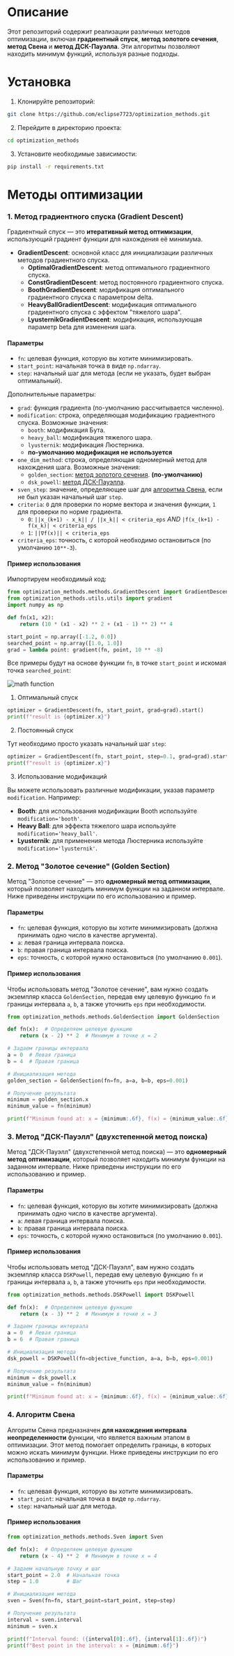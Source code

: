 # Описание

Этот репозиторий содержит реализации различных методов оптимизации,
включая **градиентный спуск**, **метод золотого сечения**, **метод Свена** и **метод ДСК-Пауэлла**.
Эти алгоритмы позволяют находить минимум функций, используя разные подходы.

# Установка

1. Клонируйте репозиторий:

```bash
git clone https://github.com/eclipse7723/optimization_methods.git
```

2. Перейдите в директорию проекта:

```bash
cd optimization_methods
```

3. Установите необходимые зависимости:

```bash
pip install -r requirements.txt
```

# Методы оптимизации

### 1. Метод градиентного спуска (Gradient Descent)

Градиентный спуск — это **итеративный метод оптимизации**,
использующий градиент функции для нахождения её минимума.

* **GradientDescent**: основной класс для инициализации различных методов градиентного спуска.
  * **OptimalGradientDescent**: метод оптимального градиентного спуска.
  * **ConstGradientDescent**: метод постоянного градиентного спуска.
  * **BoothGradientDescent**: модификация оптимального градиентного спуска с параметром delta.
  * **HeavyBallGradientDescent**: модификация оптимального градиентного спуска с эффектом "тяжелого шара".
  * **LyusternikGradientDescent**: модификация, использующая параметр beta для изменения шага.
 
#### Параметры

* `fn`: целевая функция, которую вы хотите минимизировать.
* `start_point`: начальная точка в виде `np.ndarray`.
* `step`: начальный шаг для метода (если не указать, будет выбран оптимальный).

Дополнительные параметры:

* `grad`: функция градиента (по-умолчанию рассчитывается численно).
* `modification`: строка, определяющая модификацию градиентного спуска. Возможные значения:
  * `booth`: модификация Бута.
  * `heavy_ball`: модификация тяжелого шара.
  * `lyusternik`: модификация Люстерника.
  * **по-умолчанию модификация не используется**
* `one_dim_method`: строка, определяющая одномерный метод для нахождения шага. Возможные значения:
  * `golden_section`: [метод золотого сечения](#2-метод-золотое-сечение-golden-section). **(по-умолчанию)**
  * `dsk_powell`: [метод ДСК-Пауэлла](#3-метод-дск-пауэлл-двухстепенной-метод-поиска).
* `sven_step`: значение, определяющее шаг для [алгоритма Свена](#4-алгоритм-свена),
  если не был указан начальный шаг `step`.
* `criteria`: `0` для проверки по норме вектора и значения функции, `1` для проверки по норме градиента.
    * `0`: `||x_(k+1) - x_k|| / ||x_k|| < criteria_eps` _AND_ `|f(x_(k+1) - f(x_k)| < criteria_eps`
    * `1`: `||∇f(x)|| < criteria_eps`
* `criteria_eps`: точность, с которой необходимо остановиться (по умолчанию `10**-3`).

#### Пример использования

Импортируем необходимый код:

```python
from optimization_methods.methods.GradientDescent import GradientDescent
from optimization_methods.utils.utils import gradient
import numpy as np

def fn(x1, x2):
    return (10 * (x1 - x2) ** 2 + (x1 - 1) ** 2) ** 4

start_point = np.array([-1.2, 0.0])
searched_point = np.array([1.0, 1.0])
grad = lambda point: gradient(fn, point, 10 ** -8)
```

Все примеры будут на основе функции `fn`, в точке `start_point` и искомая точка `searched_point`:

<img src="https://i.imgur.com/S9agF6L.png" alt="math function">

1. Оптимальный спуск

```python
optimizer = GradientDescent(fn, start_point, grad=grad).start()
print(f"result is {optimizer.x}")
```

2. Постоянный спуск

Тут необходимо просто указать начальный шаг `step`:

```python
optimizer = GradientDescent(fn, start_point, step=0.1, grad=grad).start()
print(f"result is {optimizer.x}")
```

3. Использование модификаций

Вы можете использовать различные модификации, указав параметр `modification`. Например:

* **Booth**: для использования модификации Booth используйте `modification='booth'`.
* **Heavy Ball**: для эффекта тяжелого шара используйте `modification='heavy_ball'`.
* **Lyusternik**: для применения метода Люстерника используйте `modification='lyusternik'`.

### 2. Метод "Золотое сечение" (Golden Section)

Метод "Золотое сечение" — это **одномерный метод оптимизации**, который позволяет
находить минимум функции на заданном интервале. Ниже приведены инструкции по его использованию и пример.

#### Параметры

* `fn`: целевая функция, которую вы хотите минимизировать (должна принимать одно число в качестве аргумента).
* `a`: левая граница интервала поиска.
* `b`: правая граница интервала поиска.
* `eps`: точность, с которой нужно остановиться (по умолчанию `0.001`).

#### Пример использования

Чтобы использовать метод "Золотое сечение", вам нужно создать экземпляр класса `GoldenSection`,
передав ему целевую функцию `fn` и границы интервала `a`, `b`, а также уточнить `eps` при необходимости.

```python
from optimization_methods.methods.GoldenSection import GoldenSection

def fn(x):  # Определяем целевую функцию
    return (x - 2) ** 2  # Минимум в точке x = 2

# Задаем границы интервала
a = 0  # Левая граница
b = 4  # Правая граница

# Инициализация метода
golden_section = GoldenSection(fn=fn, a=a, b=b, eps=0.001)

# Получение результата
minimum = golden_section.x
minimum_value = fn(minimum)

print(f"Minimum found at: x = {minimum:.6f}, f(x) = {minimum_value:.6f}")
```

### 3. Метод "ДСК-Пауэлл" (двухстепенной метод поиска)

Метод "ДСК-Пауэлл" (двухстепенной метод поиска) — это **одномерный метод оптимизации**,
который позволяет находить минимум функции на заданном интервале. Ниже приведены инструкции по его использованию и пример.

#### Параметры

* `fn`: целевая функция, которую вы хотите минимизировать (должна принимать одно число в качестве аргумента).
* `a`: левая граница интервала поиска.
* `b`: правая граница интервала поиска.
* `eps`: точность, с которой нужно остановиться (по умолчанию `0.001`).

#### Пример использования

Чтобы использовать метод "ДСК-Пауэлл", вам нужно создать экземпляр класса `DSKPowell`,
передав ему целевую функцию `fn` и границы интервала `a`, `b`, а также уточнить `eps` при необходимости.

```python
from optimization_methods.methods.DSKPowell import DSKPowell

def fn(x):  # Определяем целевую функцию
    return (x - 3) ** 2  # Минимум в точке x = 3

# Задаем границы интервала
a = 0  # Левая граница
b = 6  # Правая граница

# Инициализация метода
dsk_powell = DSKPowell(fn=objective_function, a=a, b=b, eps=0.001)

# Получение результата
minimum = dsk_powell.x
minimum_value = fn(minimum)

print(f"Minimum found at: x = {minimum:.6f}, f(x) = {minimum_value:.6f}")
```

### 4. Алгоритм Свена

Алгоритм Свена предназначен **для нахождения интервала неопределенности** функции,
что является важным этапом в оптимизации. Этот метод помогает определить границы,
в которых можно искать минимум функции. Ниже приведены инструкции по его использованию и пример.

#### Параметры

* `fn`: целевая функция, которую вы хотите минимизировать.
* `start_point`: начальная точка в виде `np.ndarray`.
* `step`: начальный шаг для метода.

#### Пример использования

```python
from optimization_methods.methods.Sven import Sven

def fn(x):  # Определяем целевую функцию
    return (x - 4) ** 2  # Минимум в точке x = 4

# Задаем начальную точку и шаг
start_point = 2.0  # Начальная точка
step = 1.0         # Шаг

# Инициализация метода
sven = Sven(fn=fn, start_point=start_point, step=step)

# Получение результата
interval = sven.interval
minimum = sven.x

print(f"Interval found: ({interval[0]:.6f}, {interval[1]:.6f})")
print(f"Best point in the interval: x = {minimum:.6f}")
```

